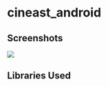 # cineast_android



## Screenshots
![](images/Screenshot_20200101-014642_1.jpg)


## Libraries Used
